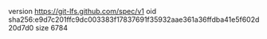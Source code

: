 version https://git-lfs.github.com/spec/v1
oid sha256:e9d7c201ffc9dc003383f17837691f35932aae361a36ffdba41e5f602d20d7d0
size 6784
